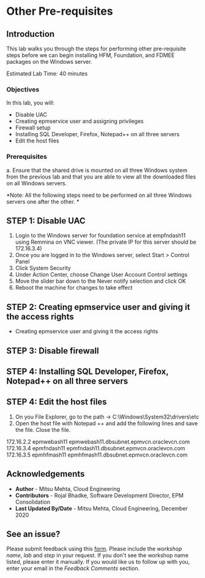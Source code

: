 # Other Pre-requisites

## Introduction

This lab walks you through the steps for performing other pre-requisite steps before we can begin installing HFM, Foundation, and FDMEE packages on the Windows server. 

Estimated Lab Time: 40 minutes

### Objectives

In this lab, you will:

* Disable UAC
* Creating epmservice user and assigning privileges
* Firewall setup
* Installing SQL Developer, Firefox, Notepad++ on all three servers
* Edit the host files

### Prerequisites

a. Ensure that the shared drive is mounted on all three Windows system from the previous lab and that you are able to view all the downloaded files on all Windows servers.

*Note: All the following steps need to be performed on all three Windows servers one after the other. *

## **STEP 1**: Disable UAC

1. Login to the Windows server for foundation service at empfndash11 using Remmina on VNC viewer. (The private IP for this server should be 172.16.3.4)
2. Once you are logged in to the Windows server, select Start > Control Panel 
3. Click System Security
4. Under Action Center, choose Change User Account Control settings
5. Move the slider bar down to the Never notify selection and click OK
6. Reboot the machine for changes to take effect

## **STEP 2**: Creating epmservice user and giving it the access rights

-	Creating epmservice user and giving it the access rights

## **STEP 3**: Disable firewall

## **STEP 4**: Installing SQL Developer, Firefox, Notepad++ on all three servers

## **STEP 4**: Edit the host files

1. On you File Explorer, go to the path -> C:\Windows\System32\drivers\etc
2. Open the host file with Notepad ++ and add the following lines and save the file. Close the file.  

172.16.2.2 epmwebash11 epmwebash11.dbsubnet.epmvcn.oraclevcn.com
172.16.3.4 epmfndash11 epmfndash11.dbsubnet.epmvcn.oraclevcn.com
172.16.3.5 epmhfmash11 epmhfmash11.dbsubnet.epmvcn.oraclevcn.com

## Acknowledgements
* **Author** - Mitsu Mehta, Cloud Engineering
* **Contributors** - Rojal Bhadke, Software Development Director, EPM Consolidation
* **Last Updated By/Date** - Mitsu Mehta, Cloud Engineering, December 2020

## See an issue?
Please submit feedback using this [form](https://apexapps.oracle.com/pls/apex/f?p=133:1:::::P1_FEEDBACK:1). Please include the *workshop name*, *lab* and *step* in your request.  If you don't see the workshop name listed, please enter it manually. If you would like us to follow up with you, enter your email in the *Feedback Comments* section.

